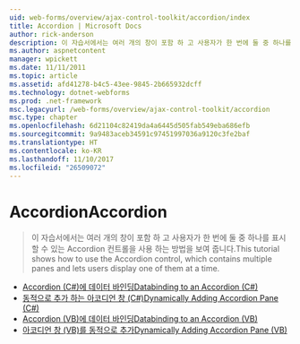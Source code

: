 ```yaml
---
uid: web-forms/overview/ajax-control-toolkit/accordion/index
title: Accordion | Microsoft Docs
author: rick-anderson
description: 이 자습서에서는 여러 개의 창이 포함 하 고 사용자가 한 번에 둘 중 하나를 표시할 수 있는 Accordion 컨트롤을 사용 하는 방법을 보여 줍니다.
ms.author: aspnetcontent
manager: wpickett
ms.date: 11/11/2011
ms.topic: article
ms.assetid: afd41278-b4c5-43ee-9845-2b665932dcff
ms.technology: dotnet-webforms
ms.prod: .net-framework
msc.legacyurl: /web-forms/overview/ajax-control-toolkit/accordion
msc.type: chapter
ms.openlocfilehash: 6d21104c82419da4a6445d505fab549eba686efb
ms.sourcegitcommit: 9a9483aceb34591c97451997036a9120c3fe2baf
ms.translationtype: HT
ms.contentlocale: ko-KR
ms.lasthandoff: 11/10/2017
ms.locfileid: "26509072"
---
```

<a name="accordion"></a><span data-ttu-id="c61cd-103">Accordion</span><span class="sxs-lookup"><span data-stu-id="c61cd-103">Accordion</span></span>
====================
> <span data-ttu-id="c61cd-104">이 자습서에서는 여러 개의 창이 포함 하 고 사용자가 한 번에 둘 중 하나를 표시할 수 있는 Accordion 컨트롤을 사용 하는 방법을 보여 줍니다.</span><span class="sxs-lookup"><span data-stu-id="c61cd-104">This tutorial shows how to use the Accordion control, which contains multiple panes and lets users display one of them at a time.</span></span>


- [<span data-ttu-id="c61cd-105">Accordion (C#)에 데이터 바인딩</span><span class="sxs-lookup"><span data-stu-id="c61cd-105">Databinding to an Accordion (C#)</span></span>](databinding-to-an-accordion-cs.md)
- [<span data-ttu-id="c61cd-106">동적으로 추가 하는 아코디언 창 (C#)</span><span class="sxs-lookup"><span data-stu-id="c61cd-106">Dynamically Adding Accordion Pane (C#)</span></span>](dynamically-adding-an-accordion-pane-cs.md)
- [<span data-ttu-id="c61cd-107">Accordion (VB)에 데이터 바인딩</span><span class="sxs-lookup"><span data-stu-id="c61cd-107">Databinding to an Accordion (VB)</span></span>](databinding-to-an-accordion-vb.md)
- [<span data-ttu-id="c61cd-108">아코디언 창 (VB)를 동적으로 추가</span><span class="sxs-lookup"><span data-stu-id="c61cd-108">Dynamically Adding Accordion Pane (VB)</span></span>](dynamically-adding-an-accordion-pane-vb.md)
